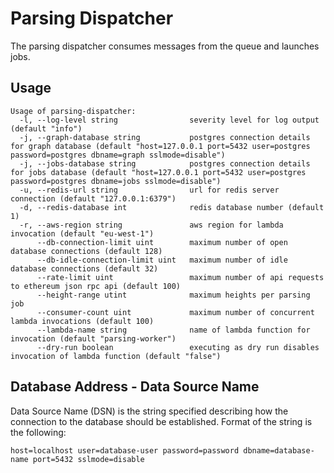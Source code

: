 # Parsing Dispatcher

The parsing dispatcher consumes messages from the queue and launches jobs.

## Usage

```
Usage of parsing-dispatcher:
  -l, --log-level string                severity level for log output (default "info")
  -j, --graph-database string           postgres connection details for graph database (default "host=127.0.0.1 port=5432 user=postgres password=postgres dbname=graph sslmode=disable")
  -j, --jobs-database string            postgres connection details for jobs database (default "host=127.0.0.1 port=5432 user=postgres password=postgres dbname=jobs sslmode=disable")
  -u, --redis-url string                url for redis server connection (default "127.0.0.1:6379")
  -d, --redis-database int              redis database number (default 1)
  -r, --aws-region string               aws region for lambda invocation (default "eu-west-1")
      --db-connection-limit uint        maximum number of open database connections (default 128)
      --db-idle-connection-limit uint   maximum number of idle database connections (default 32)
      --rate-limit uint                 maximum number of api requests to ethereum json rpc api (default 100)
      --height-range utint              maximum heights per parsing job
      --consumer-count uint             maximum number of concurrent lambda invocations (default 100)
      --lambda-name string              name of lambda function for invocation (default "parsing-worker")
      --dry-run boolean                 executing as dry run disables invocation of lambda function (default "false")
```

## Database Address - Data Source Name

Data Source Name (DSN) is the string specified describing how the connection to the database should be established.
Format of the string is the following:

```
host=localhost user=database-user password=password dbname=database-name port=5432 sslmode=disable
```
